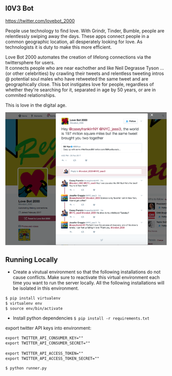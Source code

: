 l0V3 Bot
--

https://twitter.com/lovebot_2000

People use technology to find love.  With Grindr, Tinder, Bumble, people are relentlessly swiping away the days.  These apps connect people in a common geographic location, all desperately looking for love.  As technologists it is duty to make this more efficient.

Love Bot 2000 automates the creation of lifelong connections via the twittersphere for users.  
It connects people who are near eachother and like Neil Degrasse Tyson ...(or other celebrities) by crawling their tweets and relentless tweeting intros @ potential soul males who have retweeted the same tweet and are geographically close.  This bot instigates love for people, regardless of whether they're searching for it, separated in age by 50 years, or are in commited relationships.

This is love in the digital age.

<img width="600px" src="https://raw.githubusercontent.com/aberke/love-bot/master/static/love-connection-screenshot.png" />


Running Locally
---

* Create a virutual environment so that the following installations do not cause conflicts.  Make sure to reactivate this virtual environment each time you want to run the server locally.  All the following installations will be isolated in this environment.
```
$ pip install virtualenv
$ virtualenv env
$ source env/bin/activate
```
* Install python dependencies ```$ pip install -r requirements.txt```

export twitter API keys into environment:
```
export TWITTER_API_CONSUMER_KEY=""
export TWITTER_API_CONSUMER_SECRET=""

export TWITTER_API_ACCESS_TOKEN=""
export TWITTER_API_ACCESS_TOKEN_SECRET=""
```

```
$ python runner.py
```
